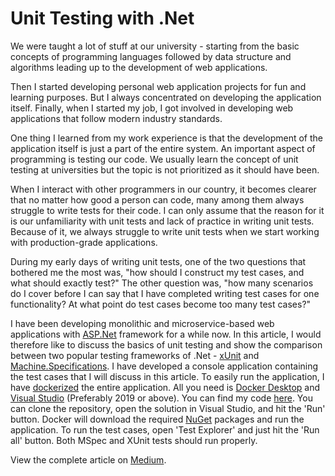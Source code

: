 ﻿# Unit Testing with .Net

We were taught a lot of stuff at our university - starting from the basic concepts of programming languages followed by data structure and algorithms leading up to the development of web applications.

Then I started developing personal web application projects for fun and learning purposes. But I always concentrated on developing the application itself. Finally, when I started my job, I got involved in developing web applications that follow modern industry standards.

One thing I learned from my work experience is that the development of the application itself is just a part of the entire system. An important aspect of programming is testing our code. We usually learn the concept of unit testing at universities but the topic is not prioritized as it should have been.

When I interact with other programmers in our country, it becomes clearer that no matter how good a person can code, many among them always struggle to write tests for their code. I can only assume that the reason for it is our unfamiliarity with unit tests and lack of practice in writing unit tests. Because of it, we always struggle to write unit tests when we start working with production-grade applications.

During my early days of writing unit tests, one of the two questions that bothered me the most was, "how should I construct my test cases, and what should exactly test?" The other question was, "how many scenarios do I cover before I can say that I have completed writing test cases for one functionality? At what point do test cases become too many test cases?"

I have been developing monolithic and microservice-based web applications with [ASP.Net](https://dotnet.microsoft.com/en-us/apps/aspnet) framework for a while now. In this article, I would therefore like to discuss the basics of unit testing and show the comparison between two popular testing frameworks of .Net - [xUnit](https://xunit.net/) and [Machine.Specifications](https://github.com/machine/machine.specifications). I have developed a console application containing the test cases that I will discuss in this article. To easily run the application, I have [dockerized](https://www.docker.com/) the entire application. All you need is [Docker Desktop](https://www.docker.com/products/docker-desktop/) and [Visual Studio](https://visualstudio.microsoft.com/downloads/) (Preferably 2019 or above). You can find my code [here](https://github.com/zuhairmhtb/UnitTestingWithDotNet). You can clone the repository, open the solution in Visual Studio, and hit the 'Run' button. Docker will download the required [NuGet](https://www.nuget.org/) packages and run the application. To run the test cases, open 'Test Explorer' and just hit the 'Run all' button. Both MSpec and XUnit tests should run properly.

View the complete article on [Medium](https://medium.com/@zuhairmhtb/unit-testing-with-net-part-1-50249446d1e0).